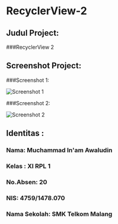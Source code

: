 # RecyclerView-2


## Judul Project:
 
 

###RecyclerView 2




## Screenshot Project:

###Screenshot 1:


![Screenshot 1](https://docs.google.com/uc?id=0Bxzv7ZNEpQLtTW9GTEQ3aTJhcms)




###Screenshot 2:


![Screenshot 2](https://docs.google.com/uc?id=0Bxzv7ZNEpQLtUHVrRHpndW5qbk0)




## Identitas :

###  Nama: Muchammad In'am Awaludin

###  Kelas : XI RPL 1

###  No.Absen: 20

###  NIS: 4759/1478.070

###  Nama Sekolah: SMK Telkom Malang
